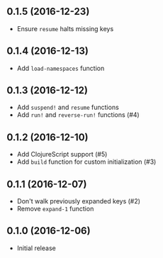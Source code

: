 ## 0.1.5 (2016-12-23)

* Ensure `resume` halts missing keys

## 0.1.4 (2016-12-13)

* Add `load-namespaces` function

## 0.1.3 (2016-12-12)

* Add `suspend!` and `resume` functions
* Add `run!` and `reverse-run!` functions (#4)

## 0.1.2 (2016-12-10)

* Add ClojureScript support (#5)
* Add `build` function for custom initialization (#3)

## 0.1.1 (2016-12-07)

* Don't walk previously expanded keys (#2)
* Remove `expand-1` function

## 0.1.0 (2016-12-06)

* Initial release
